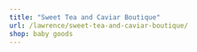 ```yaml
---
title: "Sweet Tea and Caviar Boutique"
url: /lawrence/sweet-tea-and-caviar-boutique/
shop: baby goods
---
```

